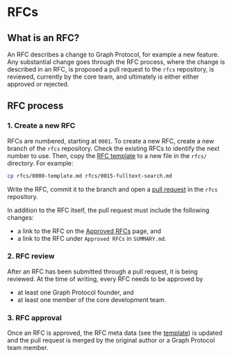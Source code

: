 # RFCs

## What is an RFC?

An RFC describes a change to Graph Protocol, for example a new feature. Any
substantial change goes through the RFC process, where the change is described
in an RFC, is proposed a pull request to the `rfcs` repository, is reviewed,
currently by the core team, and ultimately is either either approved or
rejected.

## RFC process

### 1. Create a new RFC

RFCs are numbered, starting at `0001`. To create a new RFC, create a new branch
of the `rfcs` repository. Check the existing RFCs to identify the next number to
use. Then, copy the [RFC
template](https://github.com/graphprotocol/rfcs/blob/master/rfcs/0000-template.md)
to a new file in the `rfcs/` directory. For example:

```sh
cp rfcs/0000-template.md rfcs/0015-fulltext-search.md
```

Write the RFC, commit it to the branch and open a [pull
request](https://github.com/graphprotocol/rfcs/pulls) in the `rfcs` repository.

In addition to the RFC itself, the pull request must include the following
changes:

- a link to the RFC on the [Approved RFCs](./approved.md) page, and
- a link to the RFC under `Approved RFCs` in `SUMMARY.md`.

### 2. RFC review

After an RFC has been submitted through a pull request, it is being reviewed. At
the time of writing, every RFC needs to be approved by

- at least one Graph Protocol founder, and
- at least one member of the core development team.

### 3. RFC approval

Once an RFC is approved, the RFC meta data (see the
[template](https://github.com/graphprotocol/rfcs/blob/master/rfcs/0000-template.md))
is updated and the pull request is merged by the original author or a Graph
Protocol team member.
